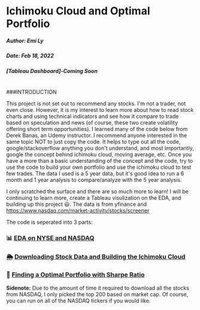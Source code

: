 # Ichimoku Cloud and Optimal Portfolio
##### Author: Emi Ly

##### Date: Feb 18, 2022

##### [Tableau Dashboard]-Coming Soon
#

###INTRODUCTION

This project is not set out to recommend any stocks. I'm not a trader, not even close. However, it is my interest to learn more about how to read stock charts and using technical indicators and see how it compare to trade based on speculation and news (of course, these two create volatility offering short term opportunities). I learned many of the code below from Derek Banas, an Udemy instructor. I recommend anyone interested in the same topic NOT to just copy the code. It helps to type out all the code, google/stackoverflow anything you don't understand, and most importantly, google the concept behind ichimoku cloud, moving average, etc. Once you have a more than a basic understanding of the concept and the code, try to use the code to build your own portfolio and use the ichimoku cloud to test few trades. The data I used is a 5 year data, but it's good idea to run a 6 month and 1 year analysis to compare/analyze with the 5 year analysis.

I only scratched the surface and there are so much more to learn! I will be continuing to learn more, create a Tableau visulization on the EDA, and building up this project 😃.
The data is from yfinance and https://www.nasdaq.com/market-activity/stocks/screener

The code is seperated into 3 parts:
### 📊 [EDA on NYSE and NASDAQ](#eda-on-nyse-and-nasdaq)
### 🌦 [Downloading Stock Data and Building the Ichimoku Cloud](#downloading-stock-data-and-building-the-ichimoku-cloud)
### 🧗‍ [Finding a Optimal Portfolio with Sharpe Ratio](#finding-a-optimal-portfolio-with-sharpe-ratio)


**Sidenote:** Due to the amount of time it required to download all the stocks from NASDAQ, I only picked the top 200 based on market cap. Of course, you can run on all of the NASDAQ tickers if you would like.



